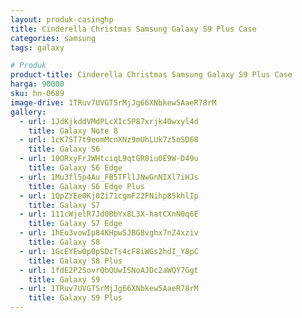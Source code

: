 ```yaml
---
layout: produk-casinghp
title: Cinderella Christmas Samsung Galaxy S9 Plus Case
categories: samsung
tags: galaxy

# Produk
product-title: Cinderella Christmas Samsung Galaxy S9 Plus Case
harga: 90000
sku: hn-0689
image-drive: 1TRuv7UVGTSrMjJg66XNbkew5AaeR78rM
gallery:
  - url: 1JdKjkddVMdPLcXIc5P87xrjk40wxyl4d
    title: Galaxy Note 8
  - url: 1cK7ST7t9eomMcnXNz9mUhLUk7z5oSD68
    title: Galaxy S6
  - url: 10ORxyFrJWHtciqL9qtGR0iu0E9W-D49u
    title: Galaxy S6 Edge
  - url: 1Mu3fl5p4Au_FB5TFllJNwGnNIXl7iHJs
    title: Galaxy S6 Edge Plus
  - url: 1QpZYEe0Kj0Zi71cgmF22FNihp85khlIp
    title: Galaxy S7
  - url: 111cWjelR7Jd0BbYx8L3X-hatCXnN0q6E
    title: Galaxy S7 Edge
  - url: 1hEo3vowIp84KHpwSJBG8vghx7nZ4xziv
    title: Galaxy S8
  - url: 1GcEYEwOp0pSDcTs4cF8iWGs2hdI_Y8pC
    title: Galaxy S8 Plus
  - url: 1fdE2P2SovrQbQUwISNoAJDc2aWQY7Ggt
    title: Galaxy S9
  - url: 1TRuv7UVGTSrMjJg66XNbkew5AaeR78rM
    title: Galaxy S9 Plus
---
```

